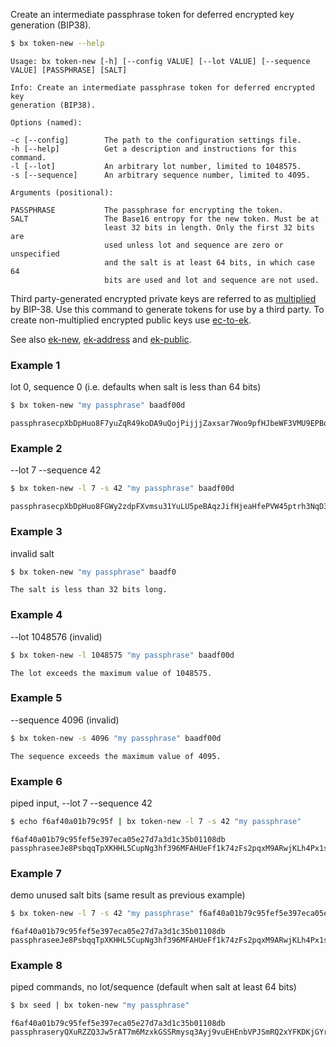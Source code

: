 Create an intermediate passphrase token for deferred encrypted key generation (BIP38).
```sh
$ bx token-new --help
```
```
Usage: bx token-new [-h] [--config VALUE] [--lot VALUE] [--sequence      
VALUE] [PASSPHRASE] [SALT]                                               

Info: Create an intermediate passphrase token for deferred encrypted key 
generation (BIP38).                                                      

Options (named):

-c [--config]        The path to the configuration settings file.        
-h [--help]          Get a description and instructions for this command.
-l [--lot]           An arbitrary lot number, limited to 1048575.        
-s [--sequence]      An arbitrary sequence number, limited to 4095.      

Arguments (positional):

PASSPHRASE           The passphrase for encrypting the token.            
SALT                 The Base16 entropy for the new token. Must be at    
                     least 32 bits in length. Only the first 32 bits are 
                     used unless lot and sequence are zero or unspecified
                     and the salt is at least 64 bits, in which case 64  
                     bits are used and lot and sequence are not used.    
```
Third party-generated encrypted private keys are referred to as [multiplied](https://github.com/bitcoin/bips/blob/master/bip-0038.mediawiki#Encryption_when_EC_multiply_mode_is_used) by BIP-38. Use this command to generate tokens for use by a third party. To create non-multiplied encrypted public keys use [ec-to-ek](bx-ec-to-ek).

See also [ek-new](bx-ek-new), [ek-address](bx-ek-address) and [ek-public](bx-ek-public).
### Example 1
lot 0, sequence 0 (i.e. defaults when salt is less than 64 bits)
```sh
$ bx token-new "my passphrase" baadf00d
```
```
passphrasecpXbDpHuo8F7yuZqR49koDA9uQojPijjjZaxsar7Woo9pfHJbeWF3VMU9EPBqJ
```
### Example 2
--lot 7 --sequence 42
```sh
$ bx token-new -l 7 -s 42 "my passphrase" baadf00d
```
```
passphrasecpXbDpHuo8FGWy2zdpFXvmsu31YuLU5peBAqzJifHjeaHfePVW45ptrh3NqD3Z
```
### Example 3
invalid salt
```sh
$ bx token-new "my passphrase" baadf0
```
```
The salt is less than 32 bits long.
```
### Example 4
--lot 1048576 (invalid)
```sh
$ bx token-new -l 1048575 "my passphrase" baadf00d
```
```
The lot exceeds the maximum value of 1048575.
```
### Example 5
--sequence 4096 (invalid)
```sh
$ bx token-new -s 4096 "my passphrase" baadf00d
```
```
The sequence exceeds the maximum value of 4095.
```
### Example 6
piped input, --lot 7 --sequence 42
```sh
$ echo f6af40a01b79c95f | bx token-new -l 7 -s 42 "my passphrase"
```
```
f6af40a01b79c95fef5e397eca05e27d7a3d1c35b01108db 
passphraseeJe8PsbqqTpXKHHL5CupNg3hf396MFAHUeFf1k74zFs2pqxM9ARwjKLh4Px1sB
```
### Example 7
demo unused salt bits (same result as previous example)
```sh
$ bx token-new -l 7 -s 42 "my passphrase" f6af40a01b79c95fef5e397eca05e27d7a3d1c35b01108db 
```
```
f6af40a01b79c95fef5e397eca05e27d7a3d1c35b01108db 
passphraseeJe8PsbqqTpXKHHL5CupNg3hf396MFAHUeFf1k74zFs2pqxM9ARwjKLh4Px1sB
```
### Example 8
piped commands, no lot/sequence (default when salt at least 64 bits)
```sh
$ bx seed | bx token-new "my passphrase"
```
```
f6af40a01b79c95fef5e397eca05e27d7a3d1c35b01108db
passphraseryQXuRZZQ3Jw5rAT7m6MzxkGSSRmysq3Ayj9vuEHEnbVPJSmRQ2xYFKDKjGYrq
```